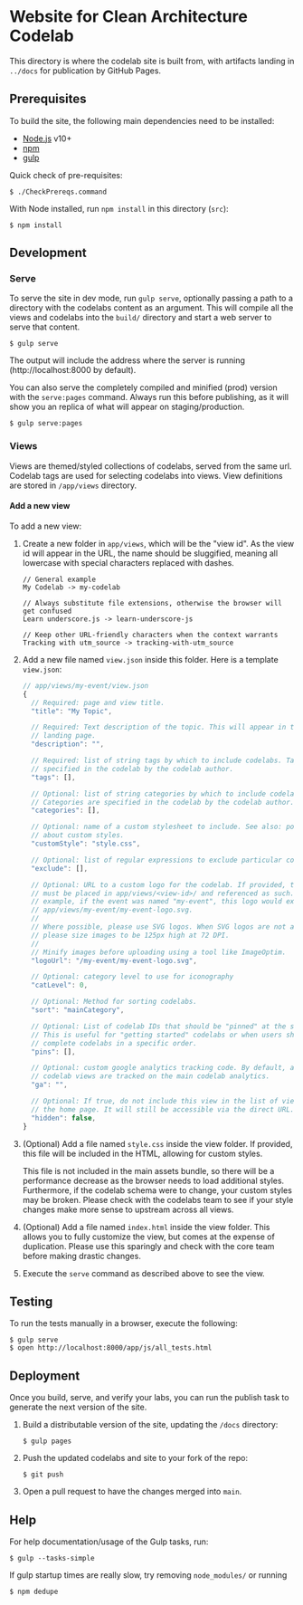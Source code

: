 # Website for Clean Architecture Codelab

This directory is where the codelab site is built from, 
with artifacts landing in `../docs` for publication by GitHub Pages.


## Prerequisites

To build the site, the following main dependencies need to be installed:

- [Node.js](https://nodejs.org/en/download/) v10+ 
- [npm](https://www.npmjs.com/get-npm)
- [gulp](https://www.npmjs.com/package/gulp)

Quick check of pre-requisites:

```console
$ ./CheckPrereqs.command
```

With Node installed, run `npm install` in this directory (`src`):

```console
$ npm install
```


## Development

### Serve

To serve the site in dev mode, run `gulp serve`, optionally passing a path to 
a directory with the codelabs content as an argument. This will compile all the 
views and codelabs into the `build/` directory and start a web server to serve 
that content.

```console
$ gulp serve
```

The output will include the address where the server is running
(http://localhost:8000 by default).

You can also serve the completely compiled and minified (prod) version with the
`serve:pages` command. Always run this before publishing, as it will show you an
replica of what will appear on staging/production.

```console
$ gulp serve:pages
```

### Views

Views are themed/styled collections of codelabs, served from the same url.
Codelab tags are used for selecting codelabs into views. View definitions are
stored in `/app/views` directory.

#### Add a new view

To add a new view:

1. Create a new folder in `app/views`, which will be the "view id". As the view
id will appear in the URL, the name should be sluggified, meaning all lowercase
with special characters replaced with dashes.

    ```text
    // General example
    My Codelab -> my-codelab

    // Always substitute file extensions, otherwise the browser will get confused
    Learn underscore.js -> learn-underscore-js

    // Keep other URL-friendly characters when the context warrants
    Tracking with utm_source -> tracking-with-utm_source
    ```

1. Add a new file named `view.json` inside this folder. Here is a template `view.json`:

    ```javascript
    // app/views/my-event/view.json
    {
      // Required: page and view title.
      "title": "My Topic",

      // Required: Text description of the topic. This will appear in the view
      // landing page.
      "description": "",

      // Required: list of string tags by which to include codelabs. Tags are
      // specified in the codelab by the codelab author.
      "tags": [],

      // Optional: list of string categories by which to include codelabs.
      // Categories are specified in the codelab by the codelab author.
      "categories": [],

      // Optional: name of a custom stylesheet to include. See also: point below
      // about custom styles.
      "customStyle": "style.css",

      // Optional: list of regular expressions to exclude particular codelabs.
      "exclude": [],

      // Optional: URL to a custom logo for the codelab. If provided, this logo
      // must be placed in app/views/<view-id>/ and referenced as such. For
      // example, if the event was named "my-event", this logo would exist at
      // app/views/my-event/my-event-logo.svg.
      //
      // Where possible, please use SVG logos. When SVG logos are not available,
      // please size images to be 125px high at 72 DPI.
      //
      // Minify images before uploading using a tool like ImageOptim.
      "logoUrl": "/my-event/my-event-logo.svg",

      // Optional: category level to use for iconography
      "catLevel": 0,

      // Optional: Method for sorting codelabs.
      "sort": "mainCategory",

      // Optional: List of codelab IDs that should be "pinned" at the start.
      // This is useful for "getting started" codelabs or when users should
      // complete codelabs in a specific order.
      "pins": [],

      // Optional: custom google analytics tracking code. By default, all
      // codelab views are tracked on the main codelab analytics.
      "ga": "",

      // Optional: If true, do not include this view in the list of views on
      // the home page. It will still be accessible via the direct URL.
      "hidden": false,
    }
    ```

1. (Optional) Add a file named `style.css` inside the view folder. If provided,
this file will be included in the HTML, allowing for custom styles.

    This file is not included in the main assets bundle, so there will be a
    performance decrease as the browser needs to load additional styles.
    Furthermore, if the codelab schema were to change, your custom styles may be
    broken. Please check with the codelabs team to see if your style changes
    make more sense to upstream across all views.

1. (Optional) Add a file named `index.html` inside the view folder. This allows
you to fully customize the view, but comes at the expense of duplication. Please
use this sparingly and check with the core team before making drastic changes.

1. Execute the `serve` command as described above to see the view.



## Testing

To run the tests manually in a browser, execute the following:

```console
$ gulp serve
$ open http://localhost:8000/app/js/all_tests.html
```


## Deployment

Once you build, serve, and verify your labs, you can run the publish task to generate the next version of the site.

1. Build a distributable version of the site, updating the `/docs` directory:

    ```console
    $ gulp pages
    ```

1. Push the updated codelabs and site to your fork of the repo:

    ```console
    $ git push
    ```

1. Open a pull request to have the changes merged into `main`.


## Help

For help documentation/usage of the Gulp tasks, run:

```console
$ gulp --tasks-simple
```

If gulp startup times are really slow, try removing `node_modules/` or running

```console
$ npm dedupe
```

